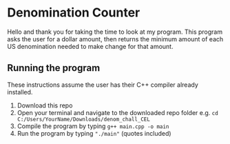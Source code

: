 # Denomination Counter
Hello and thank you for taking the time to look at my program. This program asks the user for a dollar amount, then
returns the minimum amount of each US denomination needed to make change for that amount. 

## Running the program

These instructions assume the user has their C++ compiler already installed. 

1. Download this repo
2. Open your terminal and navigate to the downloaded repo folder e.g. `cd C:/Users/YourName/Downloads/denom_chall_CEL`
3. Compile the program by typing `g++ main.cpp -o main`
4. Run the program by typing `"./main"` (quotes included)
